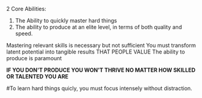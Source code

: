 2 Core Abilities:

1.  The Ability to quickly master hard things
2.  The ability to produce at an elite level,
    in terms of both quality and speed.

Mastering relevant skills is necessary but not sufficient
You must transform latent potential into tangible results THAT PEOPLE VALUE
The ability to produce is paramount

**IF YOU DON'T PRODUCE YOU WON'T THRIVE NO MATTER HOW SKILLED OR TALENTED YOU ARE**

#To learn hard things quicly, you must focus intensely without distraction.
